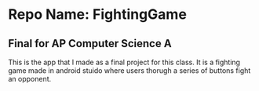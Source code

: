 # Repo Name: FightingGame

## Final for AP Computer Science A

This is the app that I made as a final project for this class. It is a fighting game made in
android stuido where users thorugh a series of buttons fight an opponent.
